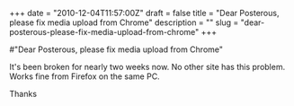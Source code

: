 +++
date = "2010-12-04T11:57:00Z"
draft = false
title = "Dear Posterous, please fix media upload from Chrome"
description = ""
slug = "dear-posterous-please-fix-media-upload-from-chrome"
+++

#"Dear Posterous, please fix media upload from Chrome"


 <p>It's been broken for nearly two weeks now. No other site has this problem. Works fine from Firefox on the same PC.</p>
<p>Thanks</p>
<p>&nbsp;</p>
 